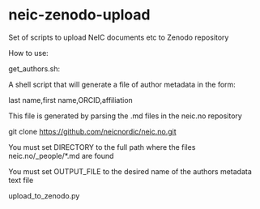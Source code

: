 # neic-zenodo-upload

Set of scripts to upload NeIC documents etc to Zenodo repository

How to use:

get_authors.sh:

A shell script that will generate a file of author metadata in the form:

last name,first name,ORCID,affiliation

This file is generated by parsing the .md files in the neic.no repository

git clone https://github.com/neicnordic/neic.no.git

You must set DIRECTORY to the full path where the files neic.no/_people/*.md are found

You must set OUTPUT_FILE to the desired name of the authors metadata text file

upload_to_zenodo.py

